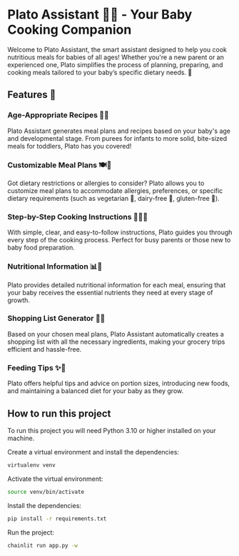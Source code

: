 # Plato Assistant 👶🍲 - Your Baby Cooking Companion
Welcome to Plato Assistant, the smart assistant designed to help you cook nutritious meals for babies of all ages! Whether you're a new parent or an experienced one, Plato simplifies the process of planning, preparing, and cooking meals tailored to your baby’s specific dietary needs. 🎯

## Features 🌟
### Age-Appropriate Recipes 👶🧒
Plato Assistant generates meal plans and recipes based on your baby's age and developmental stage. From purees for infants to more solid, bite-sized meals for toddlers, Plato has you covered!

### Customizable Meal Plans 🍽️🌱
Got dietary restrictions or allergies to consider? Plato allows you to customize meal plans to accommodate allergies, preferences, or specific dietary requirements (such as vegetarian 🥕, dairy-free 🧈, gluten-free 🌾).

### Step-by-Step Cooking Instructions 👩‍🍳📖
With simple, clear, and easy-to-follow instructions, Plato guides you through every step of the cooking process. Perfect for busy parents or those new to baby food preparation.

### Nutritional Information 📊🥦
Plato provides detailed nutritional information for each meal, ensuring that your baby receives the essential nutrients they need at every stage of growth.

### Shopping List Generator 🛒📝
Based on your chosen meal plans, Plato Assistant automatically creates a shopping list with all the necessary ingredients, making your grocery trips efficient and hassle-free.

### Feeding Tips ✨🍴
Plato offers helpful tips and advice on portion sizes, introducing new foods, and maintaining a balanced diet for your baby as they grow.


## How to run this project

To run this project you will need Python 3.10 or higher installed on your machine.

Create a virtual environment and install the dependencies:

```bash
virtualenv venv
```
Activate the virtual environment:
```bash
source venv/bin/activate
```
Install the dependencies:
```bash
pip install -r requirements.txt
```
Run the project:
```bash
chainlit run app.py -w
```